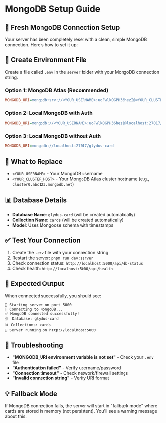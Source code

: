 # MongoDB Setup Guide

## 🚀 Fresh MongoDB Connection Setup

Your server has been completely reset with a clean, simple MongoDB connection. Here's how to set it up:

## 📝 Create Environment File

Create a file called `.env` in the `server` folder with your MongoDB connection string.

### **Option 1: MongoDB Atlas (Recommended)**
```ini
MONGODB_URI=mongodb+srv://<YOUR_USERNAME>:uoFwlkOGPH36hezI@<YOUR_CLUSTER_HOST>/glydus-card?retryWrites=true&w=majority
```

### **Option 2: Local MongoDB with Auth**
```ini
MONGODB_URI=mongodb://<YOUR_USERNAME>:uoFwlkOGPH36hezI@localhost:27017/glydus-card?authSource=admin
```

### **Option 3: Local MongoDB without Auth**
```ini
MONGODB_URI=mongodb://localhost:27017/glydus-card
```

## 🔧 What to Replace

- `<YOUR_USERNAME>` - Your MongoDB username
- `<YOUR_CLUSTER_HOST>` - Your MongoDB Atlas cluster hostname (e.g., `cluster0.abc123.mongodb.net`)

## 📊 Database Details

- **Database Name**: `glydus-card` (will be created automatically)
- **Collection Name**: `cards` (will be created automatically)
- **Model**: Uses Mongoose schema with timestamps

## ✅ Test Your Connection

1. Create the `.env` file with your connection string
2. Restart the server: `pnpm run dev:server`
3. Check connection status: `http://localhost:5000/api/db-status`
4. Check health: `http://localhost:5000/api/health`

## 🎯 Expected Output

When connected successfully, you should see:
```
🚀 Starting server on port 5000
🔌 Connecting to MongoDB...
✅ MongoDB connected successfully!
🗄️  Database: glydus-card
📊 Collections: cards
🎉 Server running on http://localhost:5000
```

## 🚨 Troubleshooting

- **"MONGODB_URI environment variable is not set"** - Check your `.env` file
- **"Authentication failed"** - Verify username/password
- **"Connection timeout"** - Check network/firewall settings
- **"Invalid connection string"** - Verify URI format

## 💡 Fallback Mode

If MongoDB connection fails, the server will start in "fallback mode" where cards are stored in memory (not persistent). You'll see a warning message about this.
